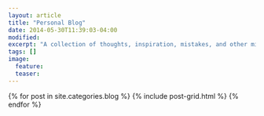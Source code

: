 ```yaml
---
layout: article
title: "Personal Blog"
date: 2014-05-30T11:39:03-04:00
modified:
excerpt: "A collection of thoughts, inspiration, mistakes, and other minutia."
tags: []
image:
  feature:
  teaser:
---
```


<div class="tiles">
{% for post in site.categories.blog %}
  {% include post-grid.html %}
{% endfor %}
</div><!-- /.tiles -->
